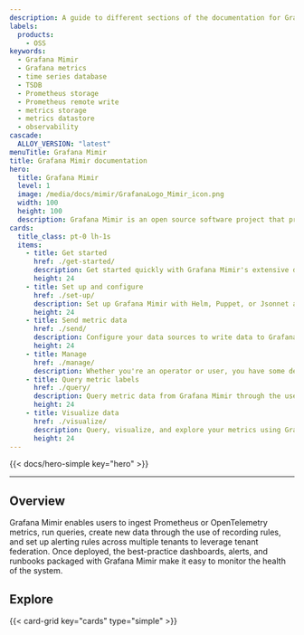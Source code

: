 ```yaml
---
description: A guide to different sections of the documentation for Grafana Mimir.
labels:
  products:
    - OSS
keywords:
  - Grafana Mimir
  - Grafana metrics
  - time series database
  - TSDB
  - Prometheus storage
  - Prometheus remote write
  - metrics storage
  - metrics datastore
  - observability
cascade:
  ALLOY_VERSION: "latest"
menuTitle: Grafana Mimir
title: Grafana Mimir documentation
hero:
  title: Grafana Mimir
  level: 1
  image: /media/docs/mimir/GrafanaLogo_Mimir_icon.png
  width: 100
  height: 100
  description: Grafana Mimir is an open source software project that provides horizontally scalable, highly available, multi-tenant, long-term storage for Prometheus and OpenTelemetry metrics.
cards:
  title_class: pt-0 lh-1s
  items:
    - title: Get started
      href: ./get-started/
      description: Get started quickly with Grafana Mimir's extensive documentation, tutorials, and deployment tooling. Use the monolithic mode to get up and running with just one binary and no added dependencies.
      height: 24
    - title: Set up and configure
      href: ./set-up/
      description: Set up Grafana Mimir with Helm, Puppet, or Jsonnet and Tanka. Then, Configure Grafana Mimir through a YAML-based configuration file or CLI flags.
      height: 24
    - title: Send metric data
      href: ./send/
      description: Configure your data sources to write data to Grafana Mimir. These include such sources as Prometheus, the OpenTelemetry Collector, and Grafana Agent.
      height: 24
    - title: Manage
      href: ./manage/
      description: Whether you're an operator or user, you have some decisions to make and actions to take. Read about exemplars, tools, runbooks, and more to help you take the right decisions and actions for your operation.
    - title: Query metric labels
      href: ./query/
      description: Query metric data from Grafana Mimir through the use of Grafana or the Grafana Mimir HTTP API. Learn how to query Prometheus data from within Mimir.
      height: 24
    - title: Visualize data
      href: ./visualize/
      description: Query, visualize, and explore your metrics using Grafana, an open platform for metrics visualization. It supports multiple data stores including Prometheus. You can also visualize native histograms through Grafana Mimir since they are a Prometheus data type.
      height: 24
---
```


{{< docs/hero-simple key="hero" >}}

---

## Overview

Grafana Mimir enables users to ingest Prometheus or OpenTelemetry metrics, run queries, create new data through the use of recording rules, and set up alerting rules across multiple tenants to leverage tenant federation. Once deployed, the best-practice dashboards, alerts, and runbooks packaged with Grafana Mimir make it easy to monitor the health of the system.

## Explore

{{< card-grid key="cards" type="simple" >}}
